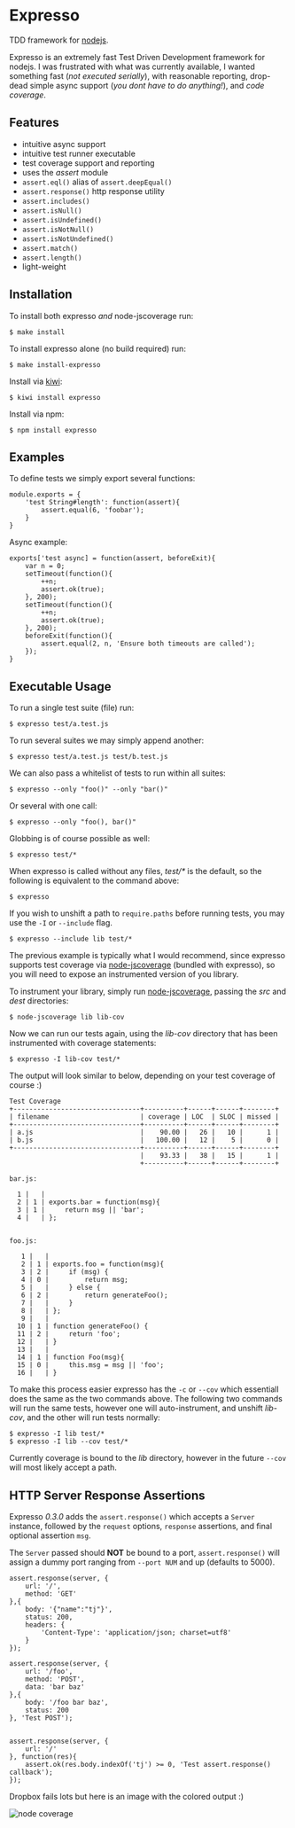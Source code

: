 
# Expresso

  TDD framework for [nodejs](http://nodejs.org).
  
  Expresso is an extremely fast Test Driven Development framework for nodejs. I
  was frustrated with what was currently available, I wanted something
  fast (_not executed serially_), with reasonable reporting,
  drop-dead simple async support (_you dont have to do anything!_),
  and _code coverage_.

## Features

  - intuitive async support
  - intuitive test runner executable
  - test coverage support and reporting
  - uses the _assert_ module
  - `assert.eql()` alias of `assert.deepEqual()`
  - `assert.response()` http response utility
  - `assert.includes()`
  - `assert.isNull()`
  - `assert.isUndefined()`
  - `assert.isNotNull()`
  - `assert.isNotUndefined()`
  - `assert.match()`
  - `assert.length()`
  - light-weight

## Installation

To install both expresso _and_ node-jscoverage run:

    $ make install

To install expresso alone (no build required) run:

    $ make install-expresso

Install via [kiwi](http://github.com/visionmedia/kiwi):

    $ kiwi install expresso

Install via npm:

	$ npm install expresso

## Examples

To define tests we simply export several functions:

    module.exports = {
      	'test String#length': function(assert){
        	assert.equal(6, 'foobar');
      	}
    }

Async example:

    exports['test async] = function(assert, beforeExit){
		var n = 0;
      	setTimeout(function(){
        	++n;
        	assert.ok(true);
      	}, 200);
      	setTimeout(function(){
        	++n;
        	assert.ok(true);
      	}, 200);
		beforeExit(function(){
			assert.equal(2, n, 'Ensure both timeouts are called');
		});
    }

## Executable Usage

To run a single test suite (file) run:

    $ expresso test/a.test.js

To run several suites we may simply append another:

    $ expresso test/a.test.js test/b.test.js

We can also pass a whitelist of tests to run within all suites:

    $ expresso --only "foo()" --only "bar()"

Or several with one call:

    $ expresso --only "foo(), bar()"

Globbing is of course possible as well:

    $ expresso test/*

When expresso is called without any files, _test/*_ is the default,
so the following is equivalent to the command above:

    $ expresso

If you wish to unshift a path to `require.paths` before
running tests, you may use the `-I` or `--include` flag.

    $ expresso --include lib test/*

The previous example is typically what I would recommend, since expresso
supports test coverage via [node-jscoverage](http://github.com/visionmedia/expresso) (bundled with expresso),
so you will need to expose an instrumented version of you library.

To instrument your library, simply run [node-jscoverage](http://github.com/visionmedia/expresso),
passing the _src_ and _dest_ directories:

    $ node-jscoverage lib lib-cov

Now we can run our tests again, using the _lib-cov_ directory that has been
instrumented with coverage statements:

    $ expresso -I lib-cov test/*

The output will look similar to below, depending on your test coverage of course :)

    Test Coverage
    +--------------------------------+----------+------+------+--------+
    | filename                       | coverage | LOC  | SLOC | missed |
    +--------------------------------+----------+------+------+--------+
    | a.js                           |    90.00 |   26 |   10 |      1 |
    | b.js                           |   100.00 |   12 |    5 |      0 |
    +--------------------------------+----------+------+------+--------+
                                     |    93.33 |   38 |   15 |      1 |
                                     +----------+------+------+--------+

    bar.js:
    
      1 |   | 
      2 | 1 | exports.bar = function(msg){
      3 | 1 |     return msg || 'bar';
      4 |   | };
    
    
    foo.js:
    
       1 |   | 
       2 | 1 | exports.foo = function(msg){
       3 | 2 |     if (msg) {
       4 | 0 |         return msg;
       5 |   |     } else {
       6 | 2 |         return generateFoo();
       7 |   |     }
       8 |   | };
       9 |   | 
      10 | 1 | function generateFoo() {
      11 | 2 |     return 'foo';
      12 |   | }
      13 |   | 
      14 | 1 | function Foo(msg){
      15 | 0 |     this.msg = msg || 'foo';
      16 |   | }

To make this process easier expresso has the `-c` or `--cov` which essentiall
does the same as the two commands above. The following two commands will
run the same tests, however one will auto-instrument, and unshift _lib-cov_,
and the other will run tests normally:

    $ expresso -I lib test/*
    $ expresso -I lib --cov test/*

Currently coverage is bound to the _lib_ directory, however in the
future `--cov` will most likely accept a path.

## HTTP Server Response Assertions

Expresso _0.3.0_ adds the `assert.response()` which accepts a
`Server` instance, followed by the `request` options, `response`
assertions, and final optional assertion `msg`. 

The `Server` passed should __NOT__ be bound to a port, `assert.response()` will
assign a dummy port ranging from `--port NUM` and up (defaults to 5000).

    assert.response(server, {
        url: '/',
        method: 'GET'
    },{
        body: '{"name":"tj"}',
        status: 200,
        headers: {
            'Content-Type': 'application/json; charset=utf8'
        }
    });
    
    assert.response(server, {
        url: '/foo',
        method: 'POST',
        data: 'bar baz'
    },{
        body: '/foo bar baz',
        status: 200
    }, 'Test POST');


    assert.response(server, {
        url: '/'
    }, function(res){
        assert.ok(res.body.indexOf('tj') >= 0, 'Test assert.response() callback');
    });

Dropbox fails lots but here is an image with the colored output :)

![node coverage](http://dl.dropbox.com/u/6396913/cov.png)